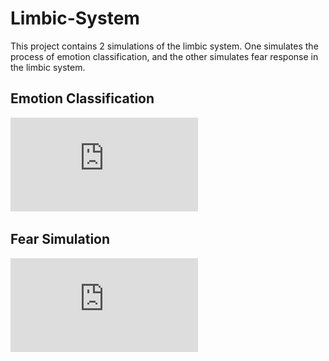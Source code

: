 # Limbic-System
This project contains 2 simulations of the limbic system. One simulates the process of emotion classification, and the other simulates fear response in the limbic system.

## Emotion Classification
![link](https://github.com/zytyz/Limbic-System/blob/master/Emotion_Classification/Emotional_Learning.pdf)

## Fear Simulation
![link](https://github.com/zytyz/Limbic-System/blob/master/Fear_Simulation/Fear_Simulation.pdf)
